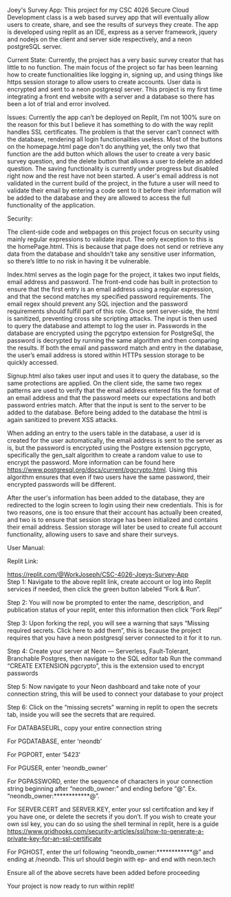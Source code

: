 Joey's Survey App: This project for my CSC 4026 Secure Cloud Development class is a web based survey app that will eventually allow users to create, share, and see the results of surveys they create. 
The app is developed using replit as an IDE, express as a server framework, jquery and nodejs on the client and server side respectively, and a neon postgreSQL server. 

Current State: Currently, the project has a very basic survey creator that has little to no function. The main focus of the project so far has been learning how to create functionalities like logging in, signing up, and using things like https session storage
to allow users to create accounts. User data is encrypted and sent to a neon postgresql server. This project is my first time integrating a front end website with a server and a database so there has been a lot of trial and error involved.

Issues: 
Currently the app can’t be deployed on Replit, I’m not 100% sure on the reason for this but I believe it has something to do with the way replit handles SSL certificates. The problem is that the server can’t connect with the database, rendering all login functionalities useless. 
Most of the buttons on the homepage.html page don't do anything yet, the only two that function are the add button which allows the user to create a very basic survey question, and the delete button that allows a user to delete an added question. The saving functionality is currently under progress but disabled right now and the rest have not been started. 
A user's email address is not validated in the current build of the project, in the future a user will need to validate their email by entering a code sent to it before their information will be added to the database and they are allowed to access the full functionality of the application. 

Security: 

The client-side code and webpages on this project focus on security using mainly regular expressions to validate input. The only exception to this is the homePage.html.  This is because that page does not send or retrieve any data from the database and shouldn’t take any sensitive user information, so there’s little to no risk in having it be vulnerable. 

Index.html serves as the login page for the project, it takes two input fields, email address and password. The front-end code has built in protection to ensure that the first entry is an email address using a regular expression, and that the second matches my specified password requirements. The email regex should prevent any SQL injection and the password requirements should fulfill part of this role. Once sent server-side, the html is sanitized, preventing cross site scripting attacks. The input is then used to query the database and attempt to log the user in. Passwords in the database are encrypted using the pgcrytpo extension for PostgreSql, the password is decrypted by running the same algorithm and then comparing the results. If both the email and password match and entry in the database, the user’s email address is stored within HTTPs session storage to be quickly accessed. 

Signup.html also takes user input and uses it to query the database, so the same protections are applied. On the client side, the same two regex patterns are used to verify that the email address entered fits the format of an email address and that the password meets our expectations and both password entries match. After that the input is sent to the server to be added to the database. Before being added to the database the html is again sanitized to prevent XSS attacks.  

 When adding an entry to the users table in the database, a user id is created for the user automatically, the email address is sent to the server as is, but the password is encrypted using the Postgre extension pgcrypto, specifically the gen_salt algorithm to create a random value to use to encrypt the password. More information can be found here https://www.postgresql.org/docs/current/pgcrypto.html. Using this algorithm ensures that even if two users have the same password, their encrypted passwords will be different.  

After the user's information has been added to the database, they are redirected to the login screen to login using their new credentials. This is for two reasons, one is too ensure that their account has actually been created, and two is to ensure that session storage has been initialized and contains their email address. Session storage will later be used to create full account functionality, allowing users to save and share their surveys.

User Manual:

Replit Link: 

https://replit.com/@WorkJoseph/CSC-4026-Joeys-Survey-App  
Step 1: 
Navigate to the above replit link, create account or log into Replit services if needed, then click the green button labeled “Fork & Run”. 

Step 2: 
You will now be prompted to enter the name, description, and publication status of your replit, enter this information then click “Fork Repl” 

Step 3: 
Upon forking the repl, you will see a warning that says “Missing required secrets. Click here to add them”, this is because the project requires that you have a neon postgresql server connected to it for it to run.  

Step 4: 
Create your server at Neon — Serverless, Fault-Tolerant, Branchable Postgres, then navigate to the SQL editor tab 
Run the command “CREATE EXTENSION pgcrypto”, this is the extension used to encrypt passwords 

Step 5: 
Now navigate to your Neon dashboard and take note of your connection string, this will be used to connect your database to your project 

Step 6: 
Click on the  “missing secrets” warning in replit to open the secrets tab, inside you will see the secrets that are required. 

For DATABASEURL, copy your entire connection string 

For PGDATABASE, enter ‘neondb’ 

For PGPORT, enter ‘5423’ 

For PGUSER, enter ‘neondb_owner’ 

For PGPASSWORD, enter the sequence of characters in your connection string beginning after “neondb_owner:” and ending before “@”. Ex. “neondb_owner:************@”. 

For SERVER.CERT and SERVER.KEY, enter your ssl certifcation and key if you have one, or delete the secrets if you don’t. If you wish to create your own ssl key, you can do so using the shell
terminal in replit, here is a guide https://www.gridhooks.com/security-articles/ssl/how-to-generate-a-private-key-for-an-ssl-certificate 

For PGHOST, enter the url following “neondb_owner:************@” and ending at /neondb. This url should begin with ep- and end with neon.tech 

Ensure all of the above secrets have been added before proceeding 
 
Your project is now ready to run within replit!

 
